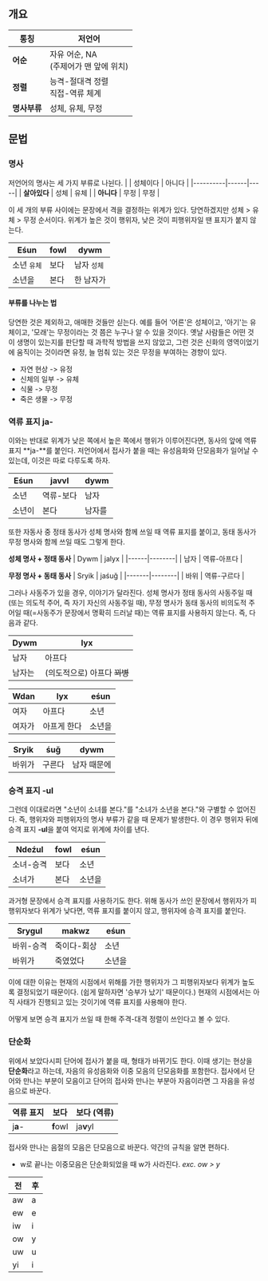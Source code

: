## 개요
| 통칭       | 저언어                         |
|----------|-----------------------------|
| **어순**   | 자유 어순, NA<br>(주제어가 맨 앞에 위치) |
| **정렬**   | 능격-절대격 정렬<br>직접-역류 체계       |
| **명사부류** | 성체, 유체, 무정                  |
## 문법
### 명사
저언어의 명사는 세 가지 부류로 나뉜다.
|          | 성체이다 | 아니다 |
|----------|------|-----|
| **살아있다** | 성체   | 유체  |
| **아니다**  | 무정   | 무정  |

이 세 개의 부류 사이에는 문장에서 격을 결정하는 위계가 있다. 당연하겠지만 성체 > 유체 > 무정 순서이다. 위계가 높은 것이 행위자, 낮은 것이 피행위자일 땐 표지가 붙지 않는다.

| Eśun    | fowl | dywm    |
|---------|------|---------|
| 소년 `유체` | 보다   | 남자 `성체` |
| 소년을     | 본다   | 한 남자가   |

#### 부류를 나누는 법
당연한 것은 제외하고, 애매한 것들만 싣는다. 예를 들어 '어른'은 성체이고, '아기'는 유체이고, '모래'는 무정이라는 것 쯤은 누구나 알 수 있을 것이다. 옛날 사람들은 어떤 것이 생명이 있는지를 판단할 때 과학적 방법을 쓰지 않았고, 그런 것은 신화의 영역이었기에 움직이는 것이라면 유정, 늘 멈춰 있는 것은 무정을 부여하는 경향이 있다.
* 자연 현상 -> 유정
* 신체의 일부 -> 유체
* 식물 -> 무정
* 죽은 생물 -> 무정
### 역류 표지 ja-
이와는 반대로 위계가 낮은 쪽에서 높은 쪽에서 행위가 이루어진다면, 동사의 앞에 역류 표지 **ja-**를 붙인다. 저언어에서 접사가 붙을 때는 유성음화와 단모음화가 일어날 수 있는데, 이것은 따로 다루도록 하자.

| Eśun | javvl | dywm |
|------|-------|------|
| 소년   | 역류-보다 | 남자   |
| 소년이  | 본다    | 남자를  |

또한 자동사 중 정태 동사가 성체 명사와 함께 쓰일 때 역류 표지를 붙이고, 동태 동사가 무정 명사와 함께 쓰일 때도 그렇게 한다.

**성체 명사 + 정태 동사**
| Dywm | jalyx  |
|------|--------|
| 남자   | 역류-아프다 |

**무정 명사 + 동태 동사**
| Sryik | jaśuğ  |
|-------|--------|
| 바위    | 역류-구르다 |

그러나 사동주가 있을 경우, 이야기가 달라진다. 성체 명사가 정태 동사의 사동주일 때(또는 의도적 주어, 즉 자기 자신의 사동주일 때), 무정 명사가 동태 동사의 비의도적 주어일 때(=사동주가 문장에서 명확히 드러날 때)는 역류 표지를 사용하지 않는다. 즉, 다음과 같다.

| Dywm | lyx                |
|------|--------------------|
| 남자   | 아프다                |
| 남자는  | (의도적으로) 아프다 ~~꾀병~~ |

| Wdan | lyx    | eśun |
|------|--------|------|
| 여자   | 아프다    | 소년   |
| 여자가  | 아프게 한다 | 소년을  |

| Sryik | śuğ | dywm   |
|-------|-----|--------|
| 바위가   | 구른다 | 남자 때문에 |

### 승격 표지 -ul
그런데 이대로라면 "소년이 소녀를 본다."를 "소녀가 소년을 본다."와 구별할 수 없어진다. 즉, 행위자와 피행위자의 명사 부류가 같을 때 문제가 발생한다. 이 경우 행위자 뒤에 승격 표지 **-ul**을 붙여 억지로 위계에 차이를 낸다.

| Ndeźul | fowl | eśun |
|--------|------|------|
| 소녀-승격  | 보다   | 소년   |
| 소녀가    | 본다   | 소년을  |

과거형 문장에서 승격 표지를 사용하기도 한다. 위해 동사가 쓰인 문장에서 행위자가 피행위자보다 위계가 낮다면, 역류 표지를 붙이지 않고, 행위자에 승격 표지를 붙인다.

| Srygul | makwz  | eśun |
|--------|--------|------|
| 바위-승격  | 죽이다-회상 | 소년   |
| 바위가    | 죽였었다   | 소년을  |

이에 대한 이유는 현재의 시점에서 위해를 가한 행위자가 그 피행위자보다 위계가 높도록 결정되었기 때문이다. (쉽게 말하자면 '승부가 났기' 때문이다.) 현재의 시점에서는 아직 사태가 진행되고 있는 것이기에 역류 표지를 사용해야 한다.

어떻게 보면 승격 표지가 쓰일 때 한해 주격-대격 정렬이 쓰인다고 볼 수 있다.
### 단순화
위에서 보았다시피 단어에 접사가 붙을 때, 형태가 바뀌기도 한다. 이때 생기는 현상을 **단순화**라고 하는데, 자음의 유성음화와 이중 모음의 단모음화를 포함한다. 접사에서 단어와 만나는 부분이 모음이고 단어의 접사와 만나는 부분아 자음이라면 그 자음을 유성음으로 바꾼다.

| 역류 표지   | 보다       | 보다 (역류)   |
|---------|----------|-----------|
| j**a**- | **f**owl | ja**v**yl |

접사와 만나는 음절의 모음은 단모음으로 바꾼다. 약간의 규칙을 알면 편하다.
* w로 끝나는 이중모음은 단순화되었을 때 w가 사라진다. *exc. ow > y*

| 전   | 후   |
|-----|-----|
| aw  | a   |
| ew  | e   |
| iw  | i   |
| ow  | y   |
| uw  | u   |
| yi  | i   |
